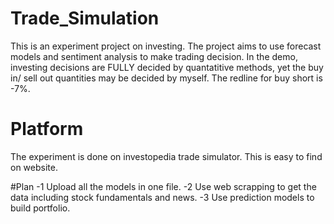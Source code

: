 # Trade_Simulation
This is an experiment project on investing. The project aims to use forecast models and sentiment analysis to make trading decision. 
In the demo, investing decisions are FULLY decided by quantatitive methods, yet the buy in/ sell out quantities may be decided by myself. The redline for buy short is -7%.

# Platform
The experiment is done on investopedia trade simulator. This is easy to find on website.

#Plan
-1 Upload all the models in one file.
-2 Use web scrapping to get the data including stock fundamentals and news.
-3 Use prediction models to build portfolio.
